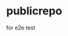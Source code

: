 # publicrepo
for e2e test






























































































































































































































































































































































































































































































































































































































































































































































































































































































































































































































































































































































































































































































































































































































































































































































































































































































































































































































































































































































































































































































































































































































































































































































































































































































































































































































































































































































































































































































































































































































































































































































































































































































































































































































































































































































































































































































